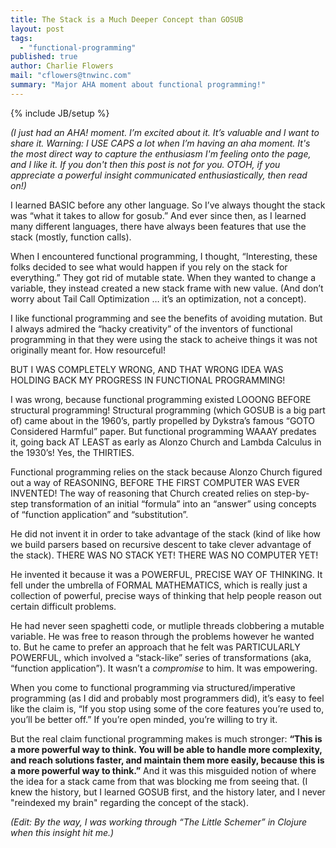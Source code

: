```yaml
---
title: The Stack is a Much Deeper Concept than GOSUB
layout: post
tags: 
  - "functional-programming"
published: true
author: Charlie Flowers
mail: "cflowers@tnwinc.com"
summary: "Major AHA moment about functional programming!"
---
```


{% include JB/setup %}

_(I just had an AHA! moment. I’m excited about it. It’s valuable and I want to share it. Warning: I USE CAPS a lot when I’m having an aha moment. It's the most direct way to capture the enthusiasm I'm feeling onto the page, and I like it. If you don't then this post is not for you. OTOH, if you appreciate a powerful insight communicated enthusiastically, then read on!)_

I learned BASIC before any other language. So I’ve always thought the stack was “what it takes to allow for gosub.” And ever since then, as I learned many different languages, there have always been features that use the stack (mostly, function calls).

When I encountered functional programming, I thought, “Interesting, these folks decided to see what would happen if you rely on the stack for everything.” They got rid of mutable state. When they wanted to change a variable, they instead created a new stack frame with new value. (And don’t worry about Tail Call Optimization … it’s an optimization, not a concept).

I like functional programming and see the benefits of avoiding mutation. But I always admired the “hacky creativity” of the inventors of functional programming in that they were using the stack to acheive things it was not originally meant for. How resourceful!

BUT I WAS COMPLETELY WRONG, AND THAT WRONG IDEA WAS HOLDING BACK MY PROGRESS IN FUNCTIONAL PROGRAMMING!

I was wrong, because functional programming existed LOOONG BEFORE structural programming! Structural programming (which GOSUB is a big part of) came about in the 1960’s, partly propelled by Dykstra’s famous “GOTO Considered Harmful” paper. But functional programming WAAAY predates it, going back AT LEAST as early as Alonzo Church and Lambda Calculus in the 1930’s! Yes, the THIRTIES.

Functional programming relies on the stack because Alonzo Church figured out a way of REASONING, BEFORE THE FIRST COMPUTER WAS EVER INVENTED! The way of reasoning that Church created relies on step-by-step transformation of an initial “formula” into an “answer” using concepts of “function application” and “substitution”.

He did not invent it in order to take advantage of the stack (kind of like how we build parsers based on recursive descent to take clever advantage of the stack). THERE WAS NO STACK YET! THERE WAS NO COMPUTER YET!

He invented it because it was a POWERFUL, PRECISE WAY OF THINKING. It fell under the umbrella of FORMAL MATHEMATICS, which is really just a collection of powerful, precise ways of thinking that help people reason out certain difficult problems.

He had never seen spaghetti code, or mutliple threads clobbering a mutable variable. He was free to reason through the problems however he wanted to. But he came to prefer an approach that he felt was PARTICULARLY POWERFUL, which involved a “stack-like” series of transformations (aka, “function application”). It wasn’t a _compromise_ to him. It was empowering.

When you come to functional programming via structured/imperative programming (as I did and probably most programmers did), it’s easy to feel like the claim is, “If you stop using some of the core features you’re used to, you’ll be better off.” If you’re open minded, you’re willing to try it.

But the real claim functional programming makes is much stronger: **“This is a more powerful way to think. You will be able to handle more complexity, and reach solutions faster, and maintain them more easily, because this is a more powerful way to think.”** And it was this misguided notion of where the idea for a stack came from that was blocking me from seeing that. (I knew the history, but I learned GOSUB first, and the history later, and I never "reindexed my brain" regarding the concept of the stack).

_(Edit: By the way, I was working through “The Little Schemer” in Clojure when this insight hit me.)_
